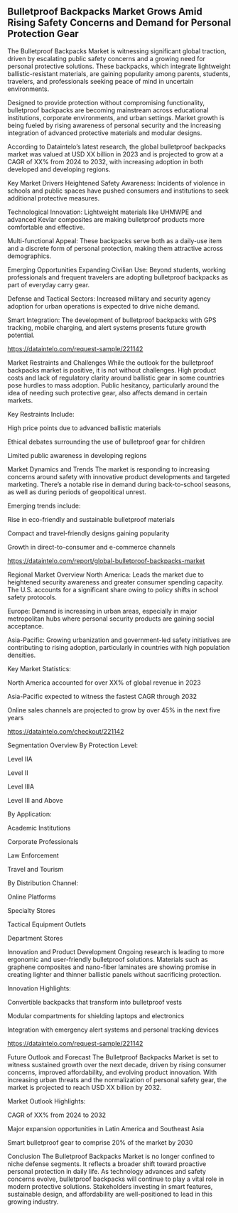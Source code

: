 ## Bulletproof Backpacks Market Grows Amid Rising Safety Concerns and Demand for Personal Protection Gear

The Bulletproof Backpacks Market is witnessing significant global traction, driven by escalating public safety concerns and a growing need for personal protective solutions. These backpacks, which integrate lightweight ballistic-resistant materials, are gaining popularity among parents, students, travelers, and professionals seeking peace of mind in uncertain environments.

Designed to provide protection without compromising functionality, bulletproof backpacks are becoming mainstream across educational institutions, corporate environments, and urban settings. Market growth is being fueled by rising awareness of personal security and the increasing integration of advanced protective materials and modular designs.

According to Dataintelo’s latest research, the global bulletproof backpacks market was valued at USD XX billion in 2023 and is projected to grow at a CAGR of XX% from 2024 to 2032, with increasing adoption in both developed and developing regions.

Key Market Drivers
Heightened Safety Awareness: Incidents of violence in schools and public spaces have pushed consumers and institutions to seek additional protective measures.

Technological Innovation: Lightweight materials like UHMWPE and advanced Kevlar composites are making bulletproof products more comfortable and effective.

Multi-functional Appeal: These backpacks serve both as a daily-use item and a discrete form of personal protection, making them attractive across demographics.

Emerging Opportunities
Expanding Civilian Use: Beyond students, working professionals and frequent travelers are adopting bulletproof backpacks as part of everyday carry gear.

Defense and Tactical Sectors: Increased military and security agency adoption for urban operations is expected to drive niche demand.

Smart Integration: The development of bulletproof backpacks with GPS tracking, mobile charging, and alert systems presents future growth potential.

https://dataintelo.com/request-sample/221142

Market Restraints and Challenges
While the outlook for the bulletproof backpacks market is positive, it is not without challenges. High product costs and lack of regulatory clarity around ballistic gear in some countries pose hurdles to mass adoption. Public hesitancy, particularly around the idea of needing such protective gear, also affects demand in certain markets.

Key Restraints Include:

High price points due to advanced ballistic materials

Ethical debates surrounding the use of bulletproof gear for children

Limited public awareness in developing regions

Market Dynamics and Trends
The market is responding to increasing concerns around safety with innovative product developments and targeted marketing. There’s a notable rise in demand during back-to-school seasons, as well as during periods of geopolitical unrest.

Emerging trends include:

Rise in eco-friendly and sustainable bulletproof materials

Compact and travel-friendly designs gaining popularity

Growth in direct-to-consumer and e-commerce channels

https://dataintelo.com/report/global-bulletproof-backpacks-market

Regional Market Overview
North America: Leads the market due to heightened security awareness and greater consumer spending capacity. The U.S. accounts for a significant share owing to policy shifts in school safety protocols.

Europe: Demand is increasing in urban areas, especially in major metropolitan hubs where personal security products are gaining social acceptance.

Asia-Pacific: Growing urbanization and government-led safety initiatives are contributing to rising adoption, particularly in countries with high population densities.

Key Market Statistics:

North America accounted for over XX% of global revenue in 2023

Asia-Pacific expected to witness the fastest CAGR through 2032

Online sales channels are projected to grow by over 45% in the next five years

https://dataintelo.com/checkout/221142

Segmentation Overview
By Protection Level:

Level IIA

Level II

Level IIIA

Level III and Above

By Application:

Academic Institutions

Corporate Professionals

Law Enforcement

Travel and Tourism

By Distribution Channel:

Online Platforms

Specialty Stores

Tactical Equipment Outlets

Department Stores

Innovation and Product Development
Ongoing research is leading to more ergonomic and user-friendly bulletproof solutions. Materials such as graphene composites and nano-fiber laminates are showing promise in creating lighter and thinner ballistic panels without sacrificing protection.

Innovation Highlights:

Convertible backpacks that transform into bulletproof vests

Modular compartments for shielding laptops and electronics

Integration with emergency alert systems and personal tracking devices

https://dataintelo.com/request-sample/221142

Future Outlook and Forecast
The Bulletproof Backpacks Market is set to witness sustained growth over the next decade, driven by rising consumer concerns, improved affordability, and evolving product innovation. With increasing urban threats and the normalization of personal safety gear, the market is projected to reach USD XX billion by 2032.

Market Outlook Highlights:

CAGR of XX% from 2024 to 2032

Major expansion opportunities in Latin America and Southeast Asia

Smart bulletproof gear to comprise 20% of the market by 2030

Conclusion
The Bulletproof Backpacks Market is no longer confined to niche defense segments. It reflects a broader shift toward proactive personal protection in daily life. As technology advances and safety concerns evolve, bulletproof backpacks will continue to play a vital role in modern protective solutions. Stakeholders investing in smart features, sustainable design, and affordability are well-positioned to lead in this growing industry.
